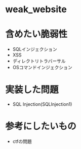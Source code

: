 # weak_website

# 含めたい脆弱性
- SQLインジェクション
- XSS
- ディレクトリトラバーサル
- OSコマンドインジェクション

# 実装した問題
- SQL Injection(SQLInjection1)

# 参考にしたいもの
- ctfの問題